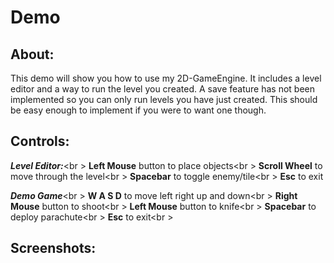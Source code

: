 Demo
====
About:
------
This demo will show you how to use my 2D-GameEngine. It includes a level editor and a way to run the level you 
created. A save feature has not been implemented so you can only run levels you have just created. This should be
easy enough to implement if you were to want one though.

Controls:
---------
***Level Editor:***<br \>
**Left Mouse** button to place objects<br \>
**Scroll Wheel** to move through the level<br \>
**Spacebar** to toggle enemy/tile<br \>
**Esc** to exit

***Demo Game***<br \>
**W A S D** to move left right up and down<br \>
**Right Mouse** button to shoot<br \>
**Left Mouse** button to knife<br \>
**Spacebar** to deploy parachute<br \>
**Esc** to exit<br \>

Screenshots:
------------